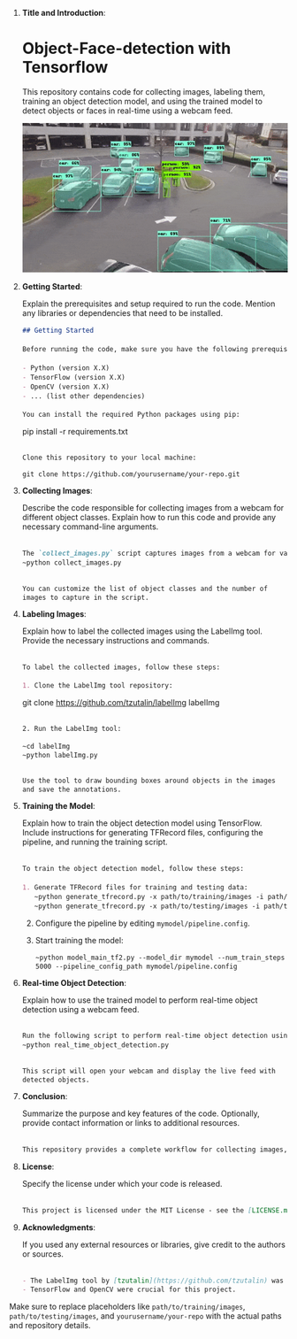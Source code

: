 1. **Title and Introduction**:

   # Object-Face-detection with Tensorflow

   This repository contains code for collecting images, labeling them, training an object detection model, and using the trained model to detect objects or faces in real-time using a webcam feed.<br>

   <img src="/images/1.gif" alt="Animated GIF" />
  

2. **Getting Started**:

   Explain the prerequisites and setup required to run the code. Mention any libraries or dependencies that need to be installed.

   ```markdown
   ## Getting Started

   Before running the code, make sure you have the following prerequisites:

   - Python (version X.X)
   - TensorFlow (version X.X)
   - OpenCV (version X.X)
   - ... (list other dependencies)

   You can install the required Python packages using pip:

   ```
   pip install -r requirements.txt
   ```

   Clone this repository to your local machine:

   ```
   ```
   git clone https://github.com/yourusername/your-repo.git
   ```

3. **Collecting Images**:

   Describe the code responsible for collecting images from a webcam for different object classes. Explain how to run this code and provide any necessary command-line arguments.

   ```markdown

   The `collect_images.py` script captures images from a webcam for various object classes. To use it, run the following command:
   ~python collect_images.py
   ```
   
   ```

   You can customize the list of object classes and the number of images to capture in the script.
   ```

4. **Labeling Images**:

   Explain how to label the collected images using the LabelImg tool. Provide the necessary instructions and commands.

   ```markdown

   To label the collected images, follow these steps:

   1. Clone the LabelImg tool repository:

      ```
      git clone https://github.com/tzutalin/labelImg labelImg
      ```

   2. Run the LabelImg tool:

      ~cd labelImg
      ~python labelImg.py

      ```
      ```

   Use the tool to draw bounding boxes around objects in the images and save the annotations.

   ```

5. **Training the Model**:

   Explain how to train the object detection model using TensorFlow. Include instructions for generating TFRecord files, configuring the pipeline, and running the training script.

   ```markdown

   To train the object detection model, follow these steps:

   1. Generate TFRecord files for training and testing data:
      ~python generate_tfrecord.py -x path/to/training/images -i path/to/training/images -l path/to/annotations/label_map.pbtxt -o path/to/output/train.record
      ~python generate_tfrecord.py -x path/to/testing/images -i path/to/testing/images -l path/to/annotations/label_map.pbtxt -o path/to/output/test.record

      ```
      

   2. Configure the pipeline by editing `mymodel/pipeline.config`.

   3. Start training the model:

      ```
      ~python model_main_tf2.py --model_dir mymodel --num_train_steps 5000 --pipeline_config_path mymodel/pipeline.config
      ```


6. **Real-time Object Detection**:

   Explain how to use the trained model to perform real-time object detection using a webcam feed.

   ```markdown

   Run the following script to perform real-time object detection using the trained model:
   ~python real_time_object_detection.py

   ```
   
   ```

   This script will open your webcam and display the live feed with detected objects.

   ```

7. **Conclusion**:

   Summarize the purpose and key features of the code. Optionally, provide contact information or links to additional resources.

   ```markdown

   This repository provides a complete workflow for collecting images, labeling them, training an object detection model, and using the model for real-time object detection. Feel free to reach out to [your email or GitHub profile] for any questions or improvements.

   ```

8. **License**:

   Specify the license under which your code is released.

   ```markdown

   This project is licensed under the MIT License - see the [LICENSE.md](LICENSE.md) file for details.
   ```

9. **Acknowledgments**:

   If you used any external resources or libraries, give credit to the authors or sources.

   ```markdown

   - The LabelImg tool by [tzutalin](https://github.com/tzutalin) was used for image labeling.
   - TensorFlow and OpenCV were crucial for this project.
   ```

Make sure to replace placeholders like `path/to/training/images`, `path/to/testing/images`, and `yourusername/your-repo` with the actual paths and repository details.

